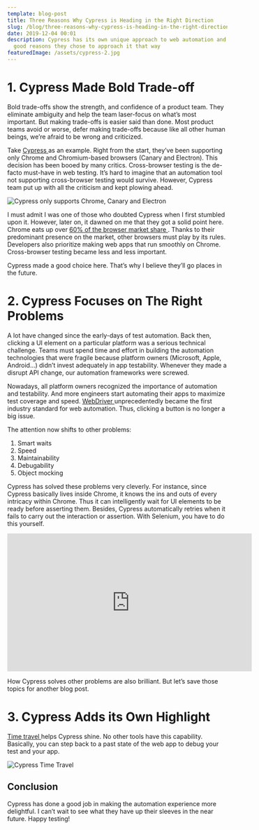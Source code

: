 ```yaml
---
template: blog-post
title: Three Reasons Why Cypress is Heading in the Right Direction
slug: /blog/three-reasons-why-cypress-is-heading-in-the-right-direction/
date: 2019-12-04 00:01
description: Cypress has its own unique approach to web automation and there are
  good reasons they chose to approach it that way
featuredImage: /assets/cypress-2.jpg
---
```

# 1. Cypress Made Bold Trade-off

Bold trade-offs show the strength, and confidence of a product team. They eliminate ambiguity and help the team laser-focus on what’s most important. But making trade-offs is easier said than done. Most product teams avoid or worse, defer making trade-offs because like all other human beings, we’re afraid to be wrong and criticized.

Take [Cypress ](https://www.cypress.io/)as an example. Right from the start, they’ve been supporting only Chrome and Chromium-based browsers (Canary and Electron). This decision has been booed by many critics. Cross-browser testing is the de-facto must-have in web testing. It’s hard to imagine that an automation tool not supporting cross-browser testing would survive. However, Cypress team put up with all the criticism and kept plowing ahead.

![Cypress only supports Chrome, Canary and Electron](/assets/cypress-1.png "Cypress only supports Chrome, Canary and Electron")

I must admit I was one of those who doubted Cypress when I first stumbled upon it. However, later on, it dawned on me that they got a solid point here. Chrome eats up over [60% of the browser market share ](https://gs.statcounter.com/browser-market-share). Thanks to their predominant presence on the market, other browsers must play by its rules. Developers also prioritize making web apps that run smoothly on Chrome. Cross-browser testing became less and less important.

Cypress made a good choice here. That’s why I believe they’ll go places in the future.

# 2. Cypress Focuses on The Right Problems

A lot have changed since the early-days of test automation. Back then, clicking a UI element on a particular platform was a serious technical challenge. Teams must spend time and effort in building the automation technologies that were fragile because platform owners (Microsoft, Apple, Android…) didn’t invest adequately in app testability. Whenever they made a disrupt API change, our automation frameworks were screwed.

Nowadays, all platform owners recognized the importance of automation and testability. And more engineers start automating their apps to maximize test coverage and speed. [WebDriver ](https://www.w3.org/TR/webdriver/)unprecedentedly became the first industry standard for web automation. Thus, clicking a button is no longer a big issue.

The attention now shifts to other problems:

1. Smart waits
2. Speed
3. Maintainability
4. Debugability
5. Object mocking

Cypress has solved these problems very cleverly. For instance, since Cypress basically lives inside Chrome, it knows the ins and outs of every intricacy within Chrome. Thus it can intelligently wait for UI elements to be ready before asserting them. Besides, Cypress automatically retries when it fails to carry out the interaction or assertion. With Selenium, you have to do this yourself.

<iframe width="560" height="315" src="https://www.youtube.com/embed/0ZzKdjK1Buc" frameborder="0" allow="accelerometer; autoplay; clipboard-write; encrypted-media; gyroscope; picture-in-picture" allowfullscreen></iframe>

How Cypress solves other problems are also brilliant. But let’s save those topics for another blog post.

# 3. Cypress Adds its Own Highlight

[Time travel ](https://docs.cypress.io/guides/getting-started/writing-your-first-test.html#Time-travel)helps Cypress shine. No other tools have this capability. Basically, you can step back to a past state of the web app to debug your test and your app.

![Cypress Time Travel](/assets/cypress-3.png "Cypress Time Travel")



## Conclusion

Cypress has done a good job in making the automation experience more delightful. I can’t wait to see what they have up their sleeves in the near future. Happy testing!